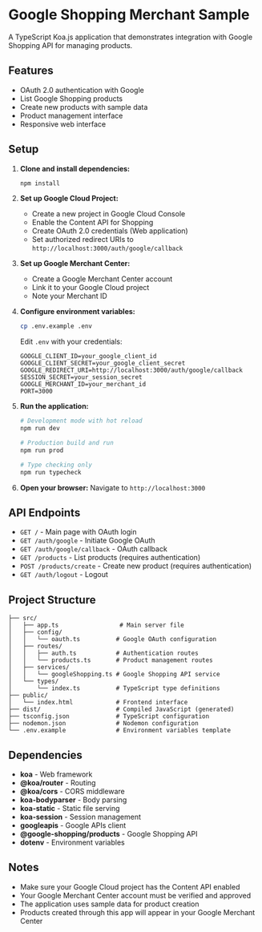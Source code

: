 # Google Shopping Merchant Sample

A TypeScript Koa.js application that demonstrates integration with Google Shopping API for managing products.

## Features

- OAuth 2.0 authentication with Google
- List Google Shopping products
- Create new products with sample data
- Product management interface
- Responsive web interface

## Setup

1. **Clone and install dependencies:**
   ```bash
   npm install
   ```

2. **Set up Google Cloud Project:**
   - Create a new project in Google Cloud Console
   - Enable the Content API for Shopping
   - Create OAuth 2.0 credentials (Web application)
   - Set authorized redirect URIs to `http://localhost:3000/auth/google/callback`

3. **Set up Google Merchant Center:**
   - Create a Google Merchant Center account
   - Link it to your Google Cloud project
   - Note your Merchant ID

4. **Configure environment variables:**
   ```bash
   cp .env.example .env
   ```

   Edit `.env` with your credentials:
   ```
   GOOGLE_CLIENT_ID=your_google_client_id
   GOOGLE_CLIENT_SECRET=your_google_client_secret
   GOOGLE_REDIRECT_URI=http://localhost:3000/auth/google/callback
   SESSION_SECRET=your_session_secret
   GOOGLE_MERCHANT_ID=your_merchant_id
   PORT=3000
   ```

5. **Run the application:**
   ```bash
   # Development mode with hot reload
   npm run dev

   # Production build and run
   npm run prod

   # Type checking only
   npm run typecheck
   ```

6. **Open your browser:**
   Navigate to `http://localhost:3000`

## API Endpoints

- `GET /` - Main page with OAuth login
- `GET /auth/google` - Initiate Google OAuth
- `GET /auth/google/callback` - OAuth callback
- `GET /products` - List products (requires authentication)
- `POST /products/create` - Create new product (requires authentication)
- `GET /auth/logout` - Logout

## Project Structure

```
├── src/
│   ├── app.ts                 # Main server file
│   ├── config/
│   │   └── oauth.ts          # Google OAuth configuration
│   ├── routes/
│   │   ├── auth.ts           # Authentication routes
│   │   └── products.ts       # Product management routes
│   ├── services/
│   │   └── googleShopping.ts # Google Shopping API service
│   └── types/
│       └── index.ts          # TypeScript type definitions
├── public/
│   └── index.html            # Frontend interface
├── dist/                     # Compiled JavaScript (generated)
├── tsconfig.json             # TypeScript configuration
├── nodemon.json              # Nodemon configuration
└── .env.example              # Environment variables template
```

## Dependencies

- **koa** - Web framework
- **@koa/router** - Routing
- **@koa/cors** - CORS middleware
- **koa-bodyparser** - Body parsing
- **koa-static** - Static file serving
- **koa-session** - Session management
- **googleapis** - Google APIs client
- **@google-shopping/products** - Google Shopping API
- **dotenv** - Environment variables

## Notes

- Make sure your Google Cloud project has the Content API enabled
- Your Google Merchant Center account must be verified and approved
- The application uses sample data for product creation
- Products created through this app will appear in your Google Merchant Center